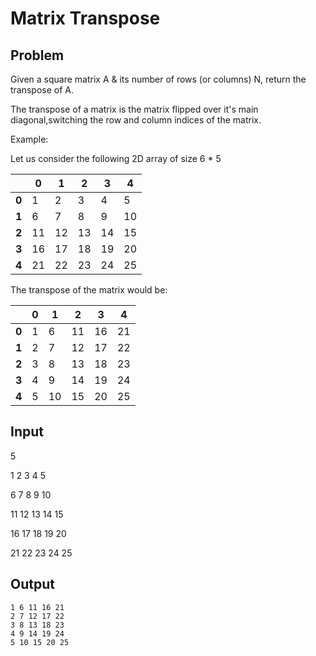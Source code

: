 # Matrix Transpose

## Problem

Given a square matrix A & its number of rows (or columns) N, return the transpose of A.

The transpose of a matrix is the matrix flipped over it's main diagonal,switching the row and column indices of the matrix.

Example:  

Let us consider the following 2D array of size 6 * 5

|     |  0 |  1 |  2 |  3 |  4 |
|-----|----|----|----|----|----|
|   **0** |  1 |  2 |  3 |  4 |  5 |
|   **1** |  6 |  7 |  8 |  9 | 10 |
|   **2** | 11 | 12 | 13 | 14 | 15 |
|   **3** | 16 | 17 | 18 | 19 | 20 |
|   **4** | 21 | 22 | 23 | 24 | 25 |


The transpose of the matrix would be:

|    |  0 |  1 |  2 |  3 |  4 |
|----|----|----|----|----|----|
| **0** |  1 |  6 | 11 | 16 | 21 |
| **1** |  2 |  7 | 12 | 17 | 22 |
| **2** |  3 |  8 | 13 | 18 | 23 |
| **3** |  4 |  9 | 14 | 19 | 24 |
| **4** |  5 | 10 | 15 | 20 | 25 |

## Input

5

1 2 3 4 5

6 7 8 9 10

11 12 13 14 15

16 17 18 19 20

21 22 23 24 25

## Output

```
1 6 11 16 21
2 7 12 17 22
3 8 13 18 23
4 9 14 19 24
5 10 15 20 25
```
